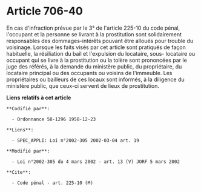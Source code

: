 # Article 706-40

En cas d'infraction prévue par le 3° de l'article 225-10 du code pénal, l'occupant et la personne se livrant à la
prostitution sont solidairement responsables des dommages-intérêts pouvant être alloués pour trouble du voisinage. Lorsque
les faits visés par cet article sont pratiqués de façon habituelle, la résiliation du bail et l'expulsion du locataire, sous-
locataire ou occupant qui se livre à la prostitution ou la tolère sont prononcées par le juge des référés, à la demande du
ministère public, du propriétaire, du locataire principal ou des occupants ou voisins de l'immeuble. Les propriétaires ou
bailleurs de ces locaux sont informés, à la diligence du ministère public, que ceux-ci servent de lieux de prostitution.

**Liens relatifs à cet article**

	**Codifié par**:

	  - Ordonnance 58-1296 1958-12-23

	**Liens**:

	  - SPEC_APPLI: Loi n°2002-305 2002-03-04 art. 19

	**Modifié par**:

	  - Loi n°2002-305 du 4 mars 2002 - art. 13 (V) JORF 5 mars 2002

	**Cite**:

	  - Code pénal - art. 225-10 (M)
